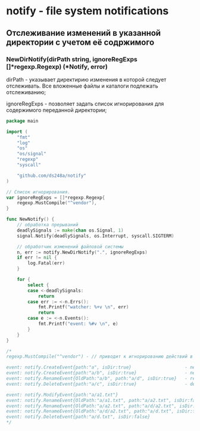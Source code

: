 # notify - file system notifications 

## Отслеживание изменений в указанной директории с учетом её содржимого

### NewDirNotify(dirPath string, ignoreRegExps []*regexp.Regexp) (*Notify, error)

dirPath - указывает директирию изменения в которой следует отслеживать.
Все вложенные файлы и каталоги подлежать отслеживанию;

ignoreRegExps - позволяет задать список игнорирования для содержимого переданной директории;

```go
package main

import (
	"fmt"
	"log"
	"os"
	"os/signal"
	"regexp"
	"syscall"

	"github.com/ds248a/notify"
)

// Cписок игнорирования.
var ignoreRegExps = []*regexp.Regexp{
	regexp.MustCompile("^vendor"),
}

func NewNotify() {
	// обработка прерываний
	deadlySignals := make(chan os.Signal, 1)
	signal.Notify(deadlySignals, os.Interrupt, syscall.SIGTERM)

	// обработчик изменений файловой системы
	n, err := notify.NewDirNotify(".", ignoreRegExps)
	if err != nil {
		log.Fatal(err)
	}

	for {
		select {
		case <-deadlySignals:
			return
		case err := <-n.Errs():
			fmt.Printf("watcher: %+v \n", err)
			return
		case e := <-n.Events():
			fmt.Printf("event: %#v \n", e)
		}
	}
}

/*
regexp.MustCompile("^vendor") - // приводит к игнорированию действий в каталоге './vendor'

event: notify.CreateEvent{path:"a", isDir:true}                    - new folder './a'
event: notify.CreateEvent{path:"a/b", isDir:true}                  - new folder './a/b'
event: notify.RenameEvent{OldPath:"a/b", path:"a/d", isDir:true}   - rename folder 'b' to 'd'
event: notify.DeleteEvent{path:"a/c", isDir:true}                  - delete folder './a/c'

event: notify.ModifyEvent{path:"a/a1.txt"}                                     - new or edit file
event: notify.RenameEvent{OldPath:"a/a1.txt", path:"a/a2.txt", isDir:false}    - rename file
event: notify.RenameEvent{OldPath:"a/a2.txt", path:"a/d/a2.txt", isDir:false}  - move file
event: notify.RenameEvent{OldPath:"a/d/a2.txt", path:"a/d.txt", isDir:false}   - rename && move file
event: notify.DeleteEvent{path:"a/d.txt", isDir:false}                         - delete file
*/
```

